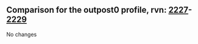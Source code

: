 ## Comparison for the outpost0 profile, rvn: [2227](https://github.com/PRO100KatYT/FortniteProfileRevisions/tree/main/profiles/outpost0/2227%20outpost0.json)-[2229](https://github.com/PRO100KatYT/FortniteProfileRevisions/tree/main/profiles/outpost0/2229%20outpost0.json)

No changes
